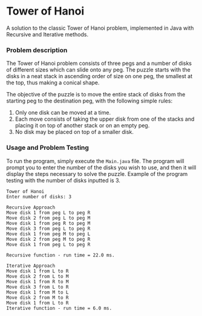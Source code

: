 # Tower of Hanoi 

A solution to the classic Tower of Hanoi problem, implemented in Java with Recursive and Iterative methods.

### Problem description 

The Tower of Hanoi problem consists of three pegs and a number of disks of different sizes which can slide onto any peg. The puzzle starts with the disks in a neat stack in ascending order of size on one peg, the smallest at the top, thus making a conical shape.

The objective of the puzzle is to move the entire stack of disks from the starting peg to the destination peg, with the following simple rules: 

1. Only one disk can be moved at a time.
2. Each move consists of taking the upper disk from one of the stacks and placing it on top of another stack or on an empty peg.
3. No disk may be placed on top of a smaller disk.

### Usage and Problem Testing

To run the program, simply execute the `Main.java` file. The program will prompt you to enter the number of the disks you wish to use, and then it will display the steps necessary to solve the puzzle. Example of the program testing with the number of disks inputted is 3. 

```
Tower of Hanoi
Enter number of disks: 3

Recursive Approach
Move disk 1 from peg L to peg R
Move disk 2 from peg L to peg M
Move disk 1 from peg R to peg M
Move disk 3 from peg L to peg R
Move disk 1 from peg M to peg L
Move disk 2 from peg M to peg R
Move disk 1 from peg L to peg R

Recursive function - run time = 22.0 ms.

Iterative Approach
Move disk 1 from L to R
Move disk 2 from L to M
Move disk 1 from R to M
Move disk 3 from L to R
Move disk 1 from M to L
Move disk 2 from M to R
Move disk 1 from L to R
Iterative function - run time = 6.0 ms.
```



